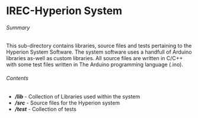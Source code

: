 # IREC-Hyperion System

###### Summary 
This sub-directory contains libraries, source files and tests pertaining to the Hyperion System Software. The system software uses a handfull of Arduino libraries as-well as custom libraries. All source files are written in C/C++ with some test files written in The Arduino programming language (.ino). 

######  Contents
* ***/lib*** - Collection of Libraries used within the system
* ***/src*** - Source files for the Hyperion system
* ***/test*** - Collection of tests
